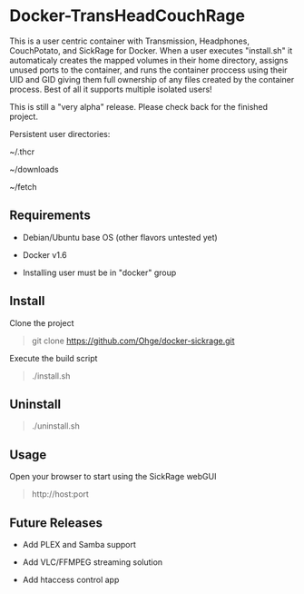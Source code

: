 # Docker-TransHeadCouchRage
This is a user centric container with Transmission, Headphones, CouchPotato, and SickRage for Docker. When a user executes "install.sh" it automaticaly creates the mapped volumes in their home directory, assigns unused ports to the container, and runs the container proccess using their UID and GID giving them full ownership of any files created by the container process. Best of all it supports multiple isolated users!

This is still a "very alpha" release. Please check back for the finished project.

Persistent user directories:

~/.thcr

~/downloads

~/fetch

## Requirements
- Debian/Ubuntu base OS (other flavors untested yet)

- Docker v1.6

- Installing user must be in "docker" group

## Install
Clone the project
> git clone https://github.com/Ohge/docker-sickrage.git

Execute the build script
> ./install.sh

## Uninstall
> ./uninstall.sh

## Usage
Open your browser to start using the SickRage webGUI
> http://host:port


## Future Releases
- Add PLEX and Samba support

- Add VLC/FFMPEG streaming solution

- Add htaccess control app
